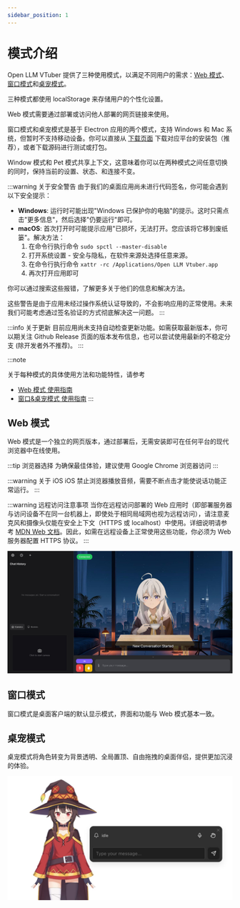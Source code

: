 ```yaml
---
sidebar_position: 1
---
```


# 模式介绍

Open LLM VTuber 提供了三种使用模式，以满足不同用户的需求：[Web 模式](web)、[窗口模式](electron)和[桌宠模式](electron)。

三种模式都使用 localStorage 来存储用户的个性化设置。

Web 模式需要通过部署或访问他人部署的网页链接来使用。

窗口模式和桌宠模式是基于 Electron 应用的两个模式，支持 Windows 和 Mac 系统，但暂时不支持移动设备。你可以直接从 [下载页面](/docs/download) 下载对应平台的安装包（推荐），或者下载源码进行测试或打包。

Window 模式和 Pet 模式共享上下文，这意味着你可以在两种模式之间任意切换的同时，保持当前的设置、状态、和连接不变。

:::warning 关于安全警告
由于我们的桌面应用尚未进行代码签名，你可能会遇到以下安全提示：

- **Windows**: 运行时可能出现"Windows 已保护你的电脑"的提示。这时只需点击"更多信息"，然后选择"仍要运行"即可。
- **macOS**: 首次打开时可能提示应用"已损坏，无法打开。您应该将它移到废纸篓"。解决方法：
  1. 在命令行执行命令 `sudo spctl --master-disable`
  2. 打开系统设置 - 安全与隐私，在软件来源处选择任意来源。
  3. 在命令行执行命令 `xattr -rc /Applications/Open LLM Vtuber.app`
  4. 再次打开应用即可

你可以通过搜索这些报错，了解更多关于他们的信息和解决方法。

这些警告是由于应用未经过操作系统认证导致的，不会影响应用的正常使用。未来我们可能考虑通过签名验证的方式彻底解决这一问题。
:::

:::info 关于更新
目前应用尚未支持自动检查更新功能。如需获取最新版本，你可以期关注 Github Release 页面的版本发布信息，也可以尝试使用最新的不稳定分支 (除开发者外不推荐)。
:::

:::note 

关于每种模式的具体使用方法和功能特性，请参考
- [Web 模式 使用指南](./web.md)
- [窗口&桌宠模式 使用指南](./electron.md)
:::


## Web 模式

Web 模式是一个独立的网页版本，通过部署后，无需安装即可在任何平台的现代浏览器中在线使用。

:::tip 浏览器选择
为确保最佳体验，建议使用 Google Chrome 浏览器访问
:::

:::warning 关于 iOS
iOS 禁止浏览器播放音频，需要不断点击才能使说话功能正常运行。
:::

:::warning 远程访问注意事项
当你在远程访问部署的 Web 应用时（即部署服务器与访问设备不在同一台机器上，即使处于相同局域网也视为远程访问），请注意麦克风和摄像头仅能在安全上下文（HTTPS 或 localhost）中使用。详细说明请参考 [MDN Web 文档](https://developer.mozilla.org/zh-CN/docs/Web/Security/Secure_Contexts)。因此，如需在远程设备上正常使用这些功能，你必须为 Web 服务器配置 HTTPS 协议。
:::

![](img/mode/web.jpg)


## 窗口模式

窗口模式是桌面客户端的默认显示模式，界面和功能与 Web 模式基本一致。


## 桌宠模式

桌宠模式将角色转变为背景透明、全局置顶、自由拖拽的桌面伴侣，提供更加沉浸的体验。

![](img/mode/pet.jpg)

